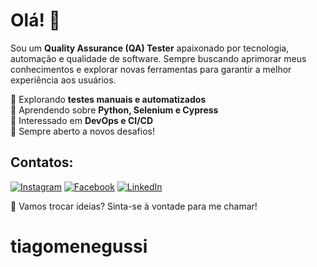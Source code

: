 # Olá! 👋  

Sou um **Quality Assurance (QA) Tester** apaixonado por tecnologia, automação e qualidade de software. Sempre buscando aprimorar meus conhecimentos e explorar novas ferramentas para garantir a melhor experiência aos usuários.  

🔹 Explorando **testes manuais e automatizados**  
🔹 Aprendendo sobre **Python, Selenium e Cypress**  
🔹 Interessado em **DevOps e CI/CD**  
🔹 Sempre aberto a novos desafios!  

## Contatos:

[![Instagram](https://img.shields.io/badge/Instagram-E4405F?style=for-the-badge&logo=instagram&logoColor=white)](https://www.instagram.com/eusoutiagomenegussi)
[![Facebook](https://img.shields.io/badge/Facebook-1877F2?style=for-the-badge&logo=facebook&logoColor=white)](https://www.facebook.com/tiago.menegussi.39)
[![LinkedIn](https://img.shields.io/badge/LinkedIn-0A66C2?style=for-the-badge&logo=linkedin&logoColor=white)](https://www.linkedin.com/in/tiago-menegussi-53ba87b8)


💬 Vamos trocar ideias? Sinta-se à vontade para me chamar!  
# tiagomenegussi

